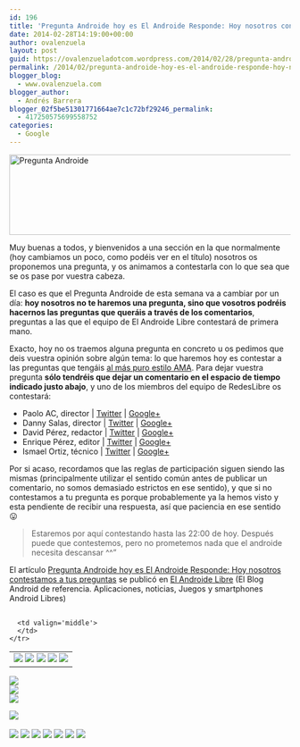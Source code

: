 ```yaml
---
id: 196
title: 'Pregunta Androide hoy es El Androide Responde: Hoy nosotros contestamos a tus preguntas'
date: 2014-02-28T14:19:00+00:00
author: ovalenzuela
layout: post
guid: https://ovalenzueladotcom.wordpress.com/2014/02/28/pregunta-androide-hoy-es-el-androide-responde-hoy-nosotros-contestamos-a-tus-preguntas
permalink: /2014/02/pregunta-androide-hoy-es-el-androide-responde-hoy-nosotros-contestamos-a-tus-preguntas.html
blogger_blog:
  - www.ovalenzuela.com
blogger_author:
  - Andrés Barrera
blogger_02f5be51301771664ae7c1c72bf29246_permalink:
  - 417250575699558752
categories:
  - Google
---
```

[<img class="aligncenter size-full wp-image-77599" alt="Pregunta Androide" src="http://www.elandroidelibre.com/wp-content/uploads/2012/10/Pregunta-Androide.jpg" width="680" height="144" />](http://www.elandroidelibre.com/wp-content/uploads/2012/10/Pregunta-Androide.jpg)

Muy buenas a todos, y bienvenidos a una sección en la que normalmente (hoy cambiamos un poco, como podéis ver en el título) nosotros os proponemos una pregunta, y os animamos a contestarla con lo que sea que se os pase por vuestra cabeza.

El caso es que el Pregunta Androide de esta semana va a cambiar por un día: **hoy nosotros no te haremos una pregunta, sino que vosotros podréis hacernos las preguntas que queráis a través de los comentarios**, preguntas a las que el equipo de El Androide Libre contestará de primera mano.

Exacto, hoy no os traemos alguna pregunta en concreto u os pedimos que deis vuestra opinión sobre algún tema: lo que haremos hoy es contestar a las preguntas que tengáis <a href="http://www.reddit.com/r/AMA/" target="_blank">al más puro estilo AMA</a>. Para dejar vuestra pregunta **sólo tendréis que dejar un comentario en el espacio de tiempo indicado justo abajo**, y uno de los miembros del equipo de RedesLibre os contestará:

  * Paolo AC, director | <a href="https://twitter.com/PaoloAC" target="_blank">Twitter</a> | <a href="https://plus.google.com/u/0/+PaoloAC/about" target="_blank">Google+</a>
  * Danny Salas, director | <a href="https://twitter.com/dannsac" target="_blank">Twitter</a> | <a href="https://plus.google.com/107041511931300188085/posts" target="_blank">Google+</a>
  * David Pérez, redactor | <a href="https://twitter.com/davtun2" target="_blank">Twitter</a> | <a href="https://plus.google.com/+DavidPerezakadavtun/posts" target="_blank">Google+<br /> </a>
  * Enrique Pérez, editor | <a href="https://twitter.com/lyzanor" target="_blank">Twitter</a> | <a href="https://plus.google.com/+EnriqueP%C3%A9rez2020/" target="_blank">Google+</a>
  * Ismael Ortiz, técnico | <a href="https://twitter.com/IsmaOrtizOsuna" target="_blank">Twitter</a> | <a href="https://plus.google.com/+IsmaelOrtizOsuna/posts" target="_blank">Google+</a>

Por si acaso, recordamos que las reglas de participación siguen siendo las mismas (principalmente utilizar el sentido común antes de publicar un comentario, no somos demasiado estrictos en ese sentido), y que si no contestamos a tu pregunta es porque probablemente ya la hemos visto y esta pendiente de recibir una respuesta, así que paciencia en ese sentido 😛

> Estaremos por aquí contestando hasta las 22:00 de hoy. Después puede que contestemos, pero no prometemos nada que el androide necesita descansar ^^”

El artículo [Pregunta Androide hoy es El Androide Responde: Hoy nosotros contestamos a tus preguntas](http://www.elandroidelibre.com/2014/02/pregunta-androide-hoy-es-el-androide-responde-hoy-nosotros-contestamos-a-tus-preguntas.html) se publicó en [El Androide Libre](http://www.elandroidelibre.com) (El Blog Android de referencia. Aplicaciones, noticias, Juegos y smartphones Android Libres)


<img width="1" height="1" src="http://rss.feedsportal.com/c/34005/f/617036/s/37a67588/sc/15/mf.gif" border="0" /> 

<div>
  <table border='0'>
    <tr>
      <td valign='middle'>
        <a href="http://share.feedsportal.com/share/twitter/?u=http%3A%2F%2Fwww.elandroidelibre.com%2F2014%2F02%2Fpregunta-androide-hoy-es-el-androide-responde-hoy-nosotros-contestamos-a-tus-preguntas.html&t=Pregunta+Androide+hoy+es+El+Androide+Responde%3A+Hoy+nosotros+contestamos+a+tus+preguntas" target="_blank"><img src="http://res3.feedsportal.com/social/twitter.png" border="0" /></a> <a href="http://share.feedsportal.com/share/facebook/?u=http%3A%2F%2Fwww.elandroidelibre.com%2F2014%2F02%2Fpregunta-androide-hoy-es-el-androide-responde-hoy-nosotros-contestamos-a-tus-preguntas.html&t=Pregunta+Androide+hoy+es+El+Androide+Responde%3A+Hoy+nosotros+contestamos+a+tus+preguntas" target="_blank"><img src="http://res3.feedsportal.com/social/facebook.png" border="0" /></a> <a href="http://share.feedsportal.com/share/linkedin/?u=http%3A%2F%2Fwww.elandroidelibre.com%2F2014%2F02%2Fpregunta-androide-hoy-es-el-androide-responde-hoy-nosotros-contestamos-a-tus-preguntas.html&t=Pregunta+Androide+hoy+es+El+Androide+Responde%3A+Hoy+nosotros+contestamos+a+tus+preguntas" target="_blank"><img src="http://res3.feedsportal.com/social/linkedin.png" border="0" /></a> <a href="http://share.feedsportal.com/share/gplus/?u=http%3A%2F%2Fwww.elandroidelibre.com%2F2014%2F02%2Fpregunta-androide-hoy-es-el-androide-responde-hoy-nosotros-contestamos-a-tus-preguntas.html&t=Pregunta+Androide+hoy+es+El+Androide+Responde%3A+Hoy+nosotros+contestamos+a+tus+preguntas" target="_blank"><img src="http://res3.feedsportal.com/social/googleplus.png" border="0" /></a> <a href="http://share.feedsportal.com/share/email/?u=http%3A%2F%2Fwww.elandroidelibre.com%2F2014%2F02%2Fpregunta-androide-hoy-es-el-androide-responde-hoy-nosotros-contestamos-a-tus-preguntas.html&t=Pregunta+Androide+hoy+es+El+Androide+Responde%3A+Hoy+nosotros+contestamos+a+tus+preguntas" target="_blank"><img src="http://res3.feedsportal.com/social/email.png" border="0" /></a>
      </td>
      
      <td valign='middle'>
      </td>
    </tr>
  </table>
</div>

[<img src="http://da.feedsportal.com/r/186531233794/u/49/f/617036/c/34005/s/37a67588/sc/15/rc/1/rc.img" border="0" />](http://da.feedsportal.com/r/186531233794/u/49/f/617036/c/34005/s/37a67588/sc/15/rc/1/rc.htm)  
[<img src="http://da.feedsportal.com/r/186531233794/u/49/f/617036/c/34005/s/37a67588/sc/15/rc/2/rc.img" border="0" />](http://da.feedsportal.com/r/186531233794/u/49/f/617036/c/34005/s/37a67588/sc/15/rc/2/rc.htm)  
[<img src="http://da.feedsportal.com/r/186531233794/u/49/f/617036/c/34005/s/37a67588/sc/15/rc/3/rc.img" border="0" />](http://da.feedsportal.com/r/186531233794/u/49/f/617036/c/34005/s/37a67588/sc/15/rc/3/rc.htm)

[<img src="http://da.feedsportal.com/r/186531233794/u/49/f/617036/c/34005/s/37a67588/a2.img" border="0" />](http://da.feedsportal.com/r/186531233794/u/49/f/617036/c/34005/s/37a67588/a2.htm)
<img width="1" height="1" src="http://pi.feedsportal.com/r/186531233794/u/49/f/617036/c/34005/s/37a67588/a2t.img" border="0" /> 

<div>
  <a href="http://feeds.feedburner.com/~ff/elandroidelibre?a=CO2fGePQh-I:a4ousYM0OCc:ecdYMiMMAMM"><img src="http://feeds.feedburner.com/~ff/elandroidelibre?d=ecdYMiMMAMM" border="0" /></a> <a href="http://feeds.feedburner.com/~ff/elandroidelibre?a=CO2fGePQh-I:a4ousYM0OCc:V_sGLiPBpWU"><img src="http://feeds.feedburner.com/~ff/elandroidelibre?i=CO2fGePQh-I:a4ousYM0OCc:V_sGLiPBpWU" border="0" /></a> <a href="http://feeds.feedburner.com/~ff/elandroidelibre?a=CO2fGePQh-I:a4ousYM0OCc:7Q72WNTAKBA"><img src="http://feeds.feedburner.com/~ff/elandroidelibre?d=7Q72WNTAKBA" border="0" /></a> <a href="http://feeds.feedburner.com/~ff/elandroidelibre?a=CO2fGePQh-I:a4ousYM0OCc:dnMXMwOfBR0"><img src="http://feeds.feedburner.com/~ff/elandroidelibre?d=dnMXMwOfBR0" border="0" /></a> <a href="http://feeds.feedburner.com/~ff/elandroidelibre?a=CO2fGePQh-I:a4ousYM0OCc:yIl2AUoC8zA"><img src="http://feeds.feedburner.com/~ff/elandroidelibre?d=yIl2AUoC8zA" border="0" /></a> <a href="http://feeds.feedburner.com/~ff/elandroidelibre?a=CO2fGePQh-I:a4ousYM0OCc:qj6IDK7rITs"><img src="http://feeds.feedburner.com/~ff/elandroidelibre?d=qj6IDK7rITs" border="0" /></a> <a href="http://feeds.feedburner.com/~ff/elandroidelibre?a=CO2fGePQh-I:a4ousYM0OCc:I9og5sOYxJI"><img src="http://feeds.feedburner.com/~ff/elandroidelibre?d=I9og5sOYxJI" border="0" /></a>
</div>

<img src="http://feeds.feedburner.com/~r/elandroidelibre/~4/CO2fGePQh-I" height="1" width="1" />
